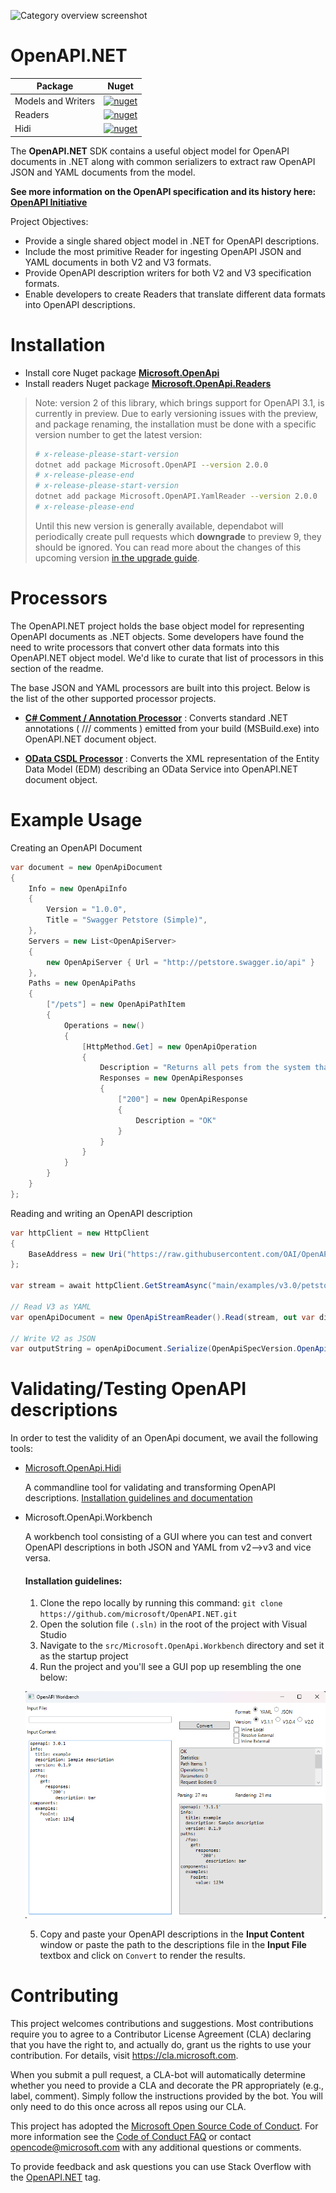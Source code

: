 <!-- using the raw image URL so it displays correctly on nuget.org -->
![Category overview screenshot](https://raw.githubusercontent.com/microsoft/OpenAPI.NET/main/docs/images/oainet.png "Microsoft + OpenAPI = Love")

# OpenAPI.NET

|Package|Nuget|
|--|--|
|Models and Writers|[![nuget](https://img.shields.io/nuget/v/Microsoft.OpenApi.svg)](https://www.nuget.org/packages/Microsoft.OpenApi/) |
|Readers | [![nuget](https://img.shields.io/nuget/v/Microsoft.OpenApi.Readers.svg)](https://www.nuget.org/packages/Microsoft.OpenApi.Readers/) |
|Hidi|[![nuget](https://img.shields.io/nuget/v/Microsoft.OpenApi.Hidi.svg)](https://www.nuget.org/packages/Microsoft.OpenApi.Hidi/)


The **OpenAPI.NET** SDK contains a useful object model for OpenAPI documents in .NET along with common serializers to extract raw OpenAPI JSON and YAML documents from the model.

**See more information on the OpenAPI specification and its history here: <a href="https://www.openapis.org">OpenAPI Initiative</a>**

Project Objectives:

- Provide a single shared object model in .NET for OpenAPI descriptions.
- Include the most primitive Reader for ingesting OpenAPI JSON and YAML documents in both V2 and V3 formats.
- Provide OpenAPI description writers for both V2 and V3 specification formats.
- Enable developers to create Readers that translate different data formats into OpenAPI descriptions. 

# Installation

- Install core Nuget package [**Microsoft.OpenApi**](https://www.nuget.org/packages/Microsoft.OpenApi)
- Install readers Nuget package [**Microsoft.OpenApi.Readers**](https://www.nuget.org/packages/Microsoft.OpenApi.Readers)

> Note: version 2 of this library, which brings support for OpenAPI 3.1, is currently in preview. Due to early versioning issues with the preview, and package renaming, the installation must be done with a specific version number to get the latest version:
> ```bash
> # x-release-please-start-version
> dotnet add package Microsoft.OpenAPI --version 2.0.0
> # x-release-please-end
> # x-release-please-start-version
> dotnet add package Microsoft.OpenAPI.YamlReader --version 2.0.0
> # x-release-please-end
> ```
> Until this new version is generally available, dependabot will periodically create pull requests which **downgrade** to preview 9, they should be ignored.
> You can read more about the changes of this upcoming version [in the upgrade guide](./docs/upgrade-guide-2.md).

# Processors
The OpenAPI.NET project holds the base object model for representing OpenAPI documents as .NET objects. Some developers have found the need to write processors that convert other data formats into this OpenAPI.NET object model. We'd like to curate that list of processors in this section of the readme. 

The base JSON and YAML processors are built into this project. Below is the list of the other supported processor projects.

- [**C# Comment / Annotation Processor**](https://github.com/Microsoft/OpenAPI.NET.CSharpAnnotations) : Converts standard .NET annotations ( /// comments ) emitted from your build (MSBuild.exe) into OpenAPI.NET document object. 

- [**OData CSDL Processor**](https://github.com/Microsoft/OpenAPI.NET.OData) : Converts the XML representation of the Entity Data Model (EDM) describing an OData Service into OpenAPI.NET document object. 

# Example Usage

Creating an OpenAPI Document

```C#
var document = new OpenApiDocument
{
    Info = new OpenApiInfo
    {
        Version = "1.0.0",
        Title = "Swagger Petstore (Simple)",
    },
    Servers = new List<OpenApiServer>
    {
        new OpenApiServer { Url = "http://petstore.swagger.io/api" }
    },
    Paths = new OpenApiPaths
    {
        ["/pets"] = new OpenApiPathItem
        {
            Operations = new()
            {
                [HttpMethod.Get] = new OpenApiOperation
                {
                    Description = "Returns all pets from the system that the user has access to",
                    Responses = new OpenApiResponses
                    {
                        ["200"] = new OpenApiResponse
                        {
                            Description = "OK"
                        }
                    }
                }
            }
        }
    }
};
```

Reading and writing an OpenAPI description

```C#
var httpClient = new HttpClient
{
    BaseAddress = new Uri("https://raw.githubusercontent.com/OAI/OpenAPI-Specification/")
};

var stream = await httpClient.GetStreamAsync("main/examples/v3.0/petstore.yaml");

// Read V3 as YAML
var openApiDocument = new OpenApiStreamReader().Read(stream, out var diagnostic);

// Write V2 as JSON
var outputString = openApiDocument.Serialize(OpenApiSpecVersion.OpenApi2_0, OpenApiConstants.Json);

```

# Validating/Testing OpenAPI descriptions
In order to test the validity of an OpenApi document, we avail the following tools:
- [Microsoft.OpenApi.Hidi](https://www.nuget.org/packages/Microsoft.OpenApi.Hidi)

    A commandline tool for validating and transforming OpenAPI descriptions. [Installation guidelines and documentation](https://github.com/microsoft/OpenAPI.NET/blob/main/src/Microsoft.OpenApi.Hidi/readme.md)

- Microsoft.OpenApi.Workbench

    A workbench tool consisting of a GUI where you can test and convert OpenAPI descriptions in both JSON and YAML from v2-->v3 and vice versa.

    #### Installation guidelines:
    1. Clone the repo locally by running this command:
        `git clone https://github.com/microsoft/OpenAPI.NET.git`
    2. Open the solution file `(.sln)` in the root of the project with Visual Studio
    3. Navigate to the `src/Microsoft.OpenApi.Workbench` directory and set it as the startup project
    4. Run the project and you'll see a GUI pop up resembling the one below:
    
    
    ![workbench preview](https://raw.githubusercontent.com/microsoft/OpenAPI.NET/main/docs/images/workbench.png "a screenshot of the workbench application")
    
    5. Copy and paste your OpenAPI descriptions in the **Input Content** window or paste the path to the descriptions file in the **Input File** textbox and click on `Convert` to render the results.

# Contributing

This project welcomes contributions and suggestions.  Most contributions require you to agree to a
Contributor License Agreement (CLA) declaring that you have the right to, and actually do, grant us
the rights to use your contribution. For details, visit https://cla.microsoft.com.

When you submit a pull request, a CLA-bot will automatically determine whether you need to provide
a CLA and decorate the PR appropriately (e.g., label, comment). Simply follow the instructions
provided by the bot. You will only need to do this once across all repos using our CLA.

This project has adopted the [Microsoft Open Source Code of Conduct](https://opensource.microsoft.com/codeofconduct/).
For more information see the [Code of Conduct FAQ](https://opensource.microsoft.com/codeofconduct/faq/) or
contact [opencode@microsoft.com](mailto:opencode@microsoft.com) with any additional questions or comments.

To provide feedback and ask questions you can use Stack Overflow with the [OpenAPI.NET](https://stackoverflow.com/questions/tagged/openapi.net) tag.
